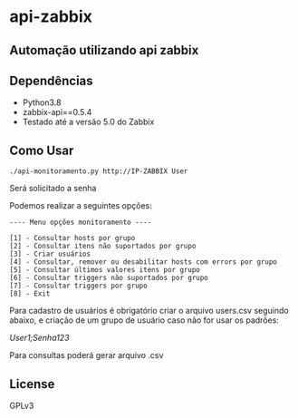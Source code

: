 # api-zabbix

## Automação utilizando api zabbix

## Dependências

- Python3.8
- zabbix-api==0.5.4
- Testado até a versão 5.0 do Zabbix

## Como Usar

```
./api-monitoramento.py http://IP-ZABBIX User
```
Será solicitado a senha

Podemos realizar a seguintes opções:
```
---- Menu opções monitoramento ----

[1] - Consultar hosts por grupo
[2] - Consultar itens não suportados por grupo
[3] - Criar usuários
[4] - Consultar, remover ou desabilitar hosts com errors por grupo
[5] - Consultar últimos valores itens por grupo
[6] - Consultar triggers não suportados por grupo
[7] - Consultar triggers por grupo
[8] - Exit
```
Para cadastro de usuários é obrigatório criar o arquivo users.csv seguindo abaixo, e criação de um grupo de usuário caso não for usar os padrões:

*User1;Senha123* 

Para consultas poderá gerar arquivo .csv

## License
GPLv3